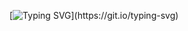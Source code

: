 [![Typing SVG](https://readme-typing-svg.herokuapp.com?font=Fira+Code&weight=800&pause=1000&center=true&vCenter=true&width=500&lines=ToosiADS+is+a+digital+marketing+agency.;With+expertise+in+website+design%2C;SEO+and+website+optimization;and+advanced+programming.)](https://git.io/typing-svg)
